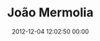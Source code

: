 ---
title: "João Mermolia"
date: 2012-12-04 12:02:50 00:00
permalink: /joaomermolia
twitter: ""
likes: [1311]
id: 1654
gravatar: "http://www.gravatar.com/avatar/cbd795f33da6d58b54d96019ebc373c9"
---
